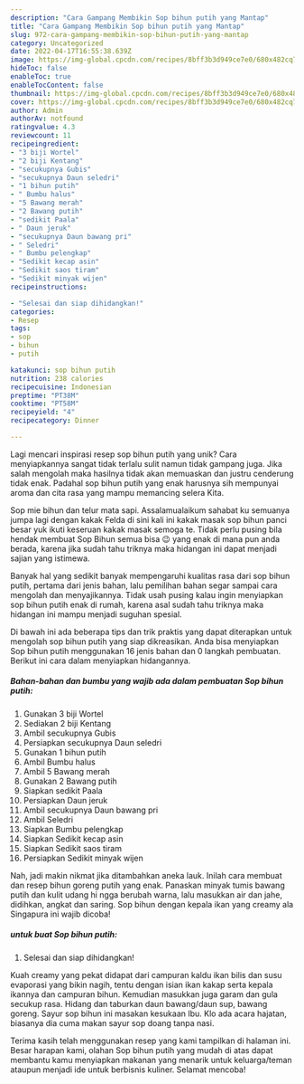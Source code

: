```yaml
---
description: "Cara Gampang Membikin Sop bihun putih yang Mantap"
title: "Cara Gampang Membikin Sop bihun putih yang Mantap"
slug: 972-cara-gampang-membikin-sop-bihun-putih-yang-mantap
category: Uncategorized
date: 2022-04-17T16:55:38.639Z
image: https://img-global.cpcdn.com/recipes/8bff3b3d949ce7e0/680x482cq70/sop-bihun-putih-foto-resep-utama.jpg
hideToc: false
enableToc: true
enableTocContent: false
thumbnail: https://img-global.cpcdn.com/recipes/8bff3b3d949ce7e0/680x482cq70/sop-bihun-putih-foto-resep-utama.jpg
cover: https://img-global.cpcdn.com/recipes/8bff3b3d949ce7e0/680x482cq70/sop-bihun-putih-foto-resep-utama.jpg
author: Admin
authorAv: notfound
ratingvalue: 4.3
reviewcount: 11
recipeingredient:
- "3 biji Wortel"
- "2 biji Kentang"
- "secukupnya Gubis"
- "secukupnya Daun seledri"
- "1 bihun putih"
- " Bumbu halus"
- "5 Bawang merah"
- "2 Bawang putih"
- "sedikit Paala"
- " Daun jeruk"
- "secukupnya Daun bawang pri"
- " Seledri"
- " Bumbu pelengkap"
- "Sedikit kecap asin"
- "Sedikit saos tiram"
- "Sedikit minyak wijen"
recipeinstructions:

- "Selesai dan siap dihidangkan!"
categories:
- Resep
tags:
- sop
- bihun
- putih

katakunci: sop bihun putih 
nutrition: 238 calories
recipecuisine: Indonesian
preptime: "PT38M"
cooktime: "PT58M"
recipeyield: "4"
recipecategory: Dinner

---
```





Lagi mencari inspirasi resep sop bihun putih yang unik? Cara menyiapkannya sangat tidak terlalu sulit namun tidak gampang juga. Jika salah mengolah maka hasilnya tidak akan memuaskan dan justru cenderung tidak enak. Padahal sop bihun putih yang enak harusnya sih mempunyai aroma dan cita rasa yang mampu memancing selera Kita.





Sop mie bihun dan telur mata sapi. Assalamualaikum sahabat ku semuanya jumpa lagi dengan kakak Felda di sini kali ini kakak masak sop bihun panci besar yuk ikuti keseruan kakak masak semoga te. Tidak perlu pusing bila hendak membuat Sop Bihun semua bisa 😉 yang enak di mana pun anda berada, karena jika sudah tahu triknya maka hidangan ini dapat menjadi sajian yang istimewa.

Banyak hal yang sedikit banyak mempengaruhi kualitas rasa dari sop bihun putih, pertama dari jenis bahan, lalu pemilihan bahan segar sampai cara mengolah dan menyajikannya. Tidak usah pusing kalau ingin menyiapkan sop bihun putih enak di rumah, karena asal sudah tahu triknya maka hidangan ini mampu menjadi suguhan spesial.






Di bawah ini ada beberapa tips dan trik praktis yang dapat diterapkan untuk mengolah sop bihun putih yang siap dikreasikan. Anda bisa menyiapkan Sop bihun putih menggunakan 16 jenis bahan dan 0 langkah pembuatan. Berikut ini cara dalam menyiapkan hidangannya.

<!--inarticleads1-->

##### Bahan-bahan dan bumbu yang wajib ada dalam pembuatan Sop bihun putih:

1. Gunakan 3 biji Wortel
1. Sediakan 2 biji Kentang
1. Ambil secukupnya Gubis
1. Persiapkan secukupnya Daun seledri
1. Gunakan 1 bihun putih
1. Ambil  Bumbu halus
1. Ambil 5 Bawang merah
1. Gunakan 2 Bawang putih
1. Siapkan sedikit Paala
1. Persiapkan  Daun jeruk
1. Ambil secukupnya Daun bawang pri
1. Ambil  Seledri
1. Siapkan  Bumbu pelengkap
1. Siapkan Sedikit kecap asin
1. Siapkan Sedikit saos tiram
1. Persiapkan Sedikit minyak wijen


Nah, jadi makin nikmat jika ditambahkan aneka lauk. Inilah cara membuat dan resep bihun goreng putih yang enak. Panaskan minyak tumis bawang putih dan kulit udang hi ngga berubah warna, lalu masukkan air dan jahe, didihkan, angkat dan saring. Sop bihun dengan kepala ikan yang creamy ala Singapura ini wajib dicoba! 

<!--inarticleads2-->

#####  untuk buat Sop bihun putih:


1. Selesai dan siap dihidangkan!

Kuah creamy yang pekat didapat dari campuran kaldu ikan bilis dan susu evaporasi yang bikin nagih, tentu dengan isian ikan kakap serta kepala ikannya dan campuran bihun. Kemudian masukkan juga garam dan gula secukup rasa. Hidang dan taburkan daun bawang/daun sup, bawang goreng. Sayur sop bihun ini masakan kesukaan Ibu. Klo ada acara hajatan, biasanya dia cuma makan sayur sop doang tanpa nasi. 

Terima kasih telah menggunakan resep yang kami tampilkan di halaman ini. Besar harapan kami, olahan Sop bihun putih yang mudah di atas dapat membantu kamu menyiapkan makanan yang menarik untuk keluarga/teman ataupun menjadi ide untuk berbisnis kuliner. Selamat mencoba!
